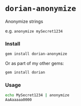 # `dorian-anonymize`

Anonymize strings

e.g. `anonymize mySecret1234`

### Install

```bash
gem install dorian-anonymize
```

Or as part of my other gems:

```bash
gem install dorian
```

### Usage

```bash
echo MySecret1234 | anonymize
AaAaaaaa0000
```

